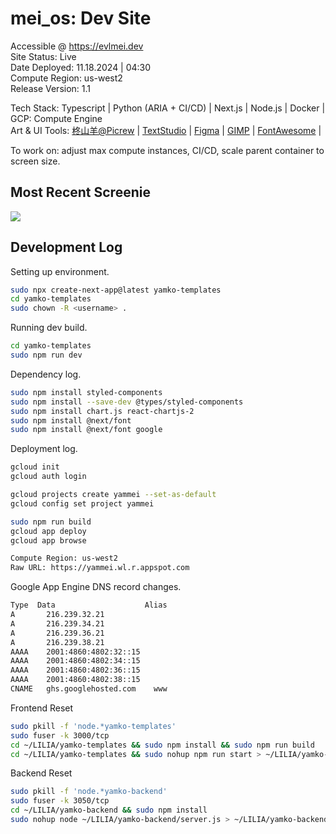 <h1>mei_os: Dev Site</h1>

Accessible @ <a href='https://evlmei.dev'>https://evlmei.dev</a><br>
Site Status: Live<br>
Date Deployed: 11.18.2024 | 04:30<br>
Compute Region: us-west2<br>
Release Version: 1.1 <br>

Tech Stack: Typescript | Python (ARIA + CI/CD) | Next.js | Node.js | Docker | GCP: Compute Engine<br>
Art & UI Tools: [柊山羊@Picrew](https://picrew.me/ja/image_maker/197705) | [TextStudio](https://www.textstudio.com/logo/bubble-style-3d-text-155) | [Figma](https://www.figma.com/design/MeCSc6lsmZkTEV3VXK7PB9/Untitled?node-id=0-1&t=Vd3kHDi6YENZzVjr-1) | [GIMP](https://www.gimp.org/downloads/thanks.html) | [FontAwesome](https://fontawesome.com/) | 


To work on: adjust max compute instances, CI/CD, scale parent container to screen size.

<h2>Most Recent Screenie</h2>

<img src='https://github.com/yammei/yamko/blob/main/progress-images/Screenshot%202024-10-17%20at%2000.34.19.png'/>

<h2>Development Log</h2>

Setting up environment.

```bash
sudo npx create-next-app@latest yamko-templates
cd yamko-templates
sudo chown -R <username> .
```

Running dev build.

```bash
cd yamko-templates
sudo npm run dev
```

Dependency log.

```bash
sudo npm install styled-components
sudo npm install --save-dev @types/styled-components
sudo npm install chart.js react-chartjs-2
sudo npm install @next/font
sudo npm install @next/font google
```

Deployment log.

```bash
gcloud init
gcloud auth login

gcloud projects create yammei --set-as-default
gcloud config set project yammei

sudo npm run build
gcloud app deploy
gcloud app browse

Compute Region: us-west2
Raw URL: https://yammei.wl.r.appspot.com
```

Google App Engine DNS record changes.

```bash
Type  Data                    Alias
A	    216.239.32.21
A	    216.239.34.21
A	    216.239.36.21
A	    216.239.38.21
AAAA	2001:4860:4802:32::15
AAAA	2001:4860:4802:34::15
AAAA	2001:4860:4802:36::15
AAAA	2001:4860:4802:38::15
CNAME	ghs.googlehosted.com    www
```

Frontend Reset

```bash
sudo pkill -f 'node.*yamko-templates'
sudo fuser -k 3000/tcp
cd ~/LILIA/yamko-templates && sudo npm install && sudo npm run build
cd ~/LILIA/yamko-templates && sudo nohup npm run start > ~/LILIA/yamko-templates/app.log 2>&1 &
```

Backend Reset

```bash
sudo pkill -f 'node.*yamko-backend'
sudo fuser -k 3050/tcp
cd ~/LILIA/yamko-backend && sudo npm install
sudo nohup node ~/LILIA/yamko-backend/server.js > ~/LILIA/yamko-backend/server.log 2>&1 &
```